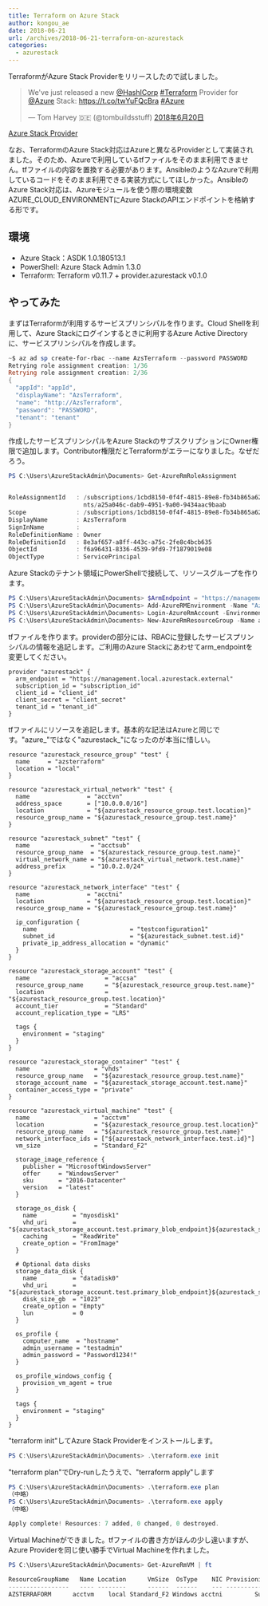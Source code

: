 ```yaml
---
title: Terraform on Azure Stack
author: kongou_ae
date: 2018-06-21
url: /archives/2018-06-21-terraform-on-azurestack
categories:
  - azurestack
---
```


TerraformがAzure Stack Providerをリリースしたので試しました。

<blockquote class="twitter-tweet" data-cards="hidden" data-lang="ja"><p lang="en" dir="ltr">We&#39;ve just released a new <a href="https://twitter.com/HashiCorp?ref_src=twsrc%5Etfw">@HashICorp</a> <a href="https://twitter.com/hashtag/Terraform?src=hash&amp;ref_src=twsrc%5Etfw">#Terraform</a> Provider for <a href="https://twitter.com/Azure?ref_src=twsrc%5Etfw">@Azure</a> Stack: <a href="https://t.co/twYuFQcBra">https://t.co/twYuFQcBra</a> <a href="https://twitter.com/hashtag/Azure?src=hash&amp;ref_src=twsrc%5Etfw">#Azure</a></p>&mdash; Tom Harvey 🇩🇪 (@tombuildsstuff) <a href="https://twitter.com/tombuildsstuff/status/1009331538494918657?ref_src=twsrc%5Etfw">2018年6月20日</a></blockquote>
<script async src="https://platform.twitter.com/widgets.js" charset="utf-8"></script>

[Azure Stack Provider](https://www.terraform.io/docs/providers/azurestack/index.html)

なお、TerraformのAzure Stack対応はAzureと異なるProviderとして実装されました。そのため、Azureで利用しているtfファイルをそのまま利用できません。tfファイルの内容を置換する必要があります。AnsibleのようなAzureで利用しているコードをそのまま利用できる実装方式にしてほしかった。AnsibleのAzure Stack対応は、Azureモジュールを使う際の環境変数AZURE_CLOUD_ENVIRONMENTにAzure StackのAPIエンドポイントを格納する形です。

## 環境
- Azure Stack：ASDK 1.0.180513.1
- PowerShell: Azure Stack Admin 1.3.0
- Terraform: Terraform v0.11.7 + provider.azurestack v0.1.0

## やってみた

まずはTerraformが利用するサービスプリンシパルを作ります。Cloud Shellを利用して、Azure Stackにログインするときに利用するAzure Active Directoryに、サービスプリンシパルを作成します。

```powershell
~$ az ad sp create-for-rbac --name AzsTerraform --password PASSWORD
Retrying role assignment creation: 1/36
Retrying role assignment creation: 2/36
{
  "appId": "appId",
  "displayName": "AzsTerraform",
  "name": "http://AzsTerraform",
  "password": "PASSWORD",
  "tenant": "tenant"
}
```

作成したサービスプリンシパルをAzure StackのサブスクリプションにOwner権限で追加します。Contributor権限だとTerraformがエラーになりました。なぜだろう。

```powershell
PS C:\Users\AzureStackAdmin\Documents> Get-AzureRmRoleAssignment


RoleAssignmentId   : /subscriptions/1cbd8150-0f4f-4815-89e8-fb34b865a628/providers/Microsoft.Authorization/roleAssignme
                     nts/a25a046c-dab9-4951-9a00-9434aac9baab
Scope              : /subscriptions/1cbd8150-0f4f-4815-89e8-fb34b865a628
DisplayName        : AzsTerraform
SignInName         :
RoleDefinitionName : Owner
RoleDefinitionId   : 8e3af657-a8ff-443c-a75c-2fe8c4bcb635
ObjectId           : f6a96431-8336-4539-9fd9-7f1879019e08
ObjectType         : ServicePrincipal
```

Azure Stackのテナント領域にPowerShellで接続して、リソースグループを作ります。

```powershell
PS C:\Users\AzureStackAdmin\Documents> $ArmEndpoint = "https://management.local.azurestack.external"
PS C:\Users\AzureStackAdmin\Documents> Add-AzureRMEnvironment -Name "AzureStackUser" -ArmEndpoint $ArmEndpoint
PS C:\Users\AzureStackAdmin\Documents> Login-AzureRmAccount -EnvironmentName "AzureStackUser" `
PS C:\Users\AzureStackAdmin\Documents> New-AzureRmResourceGroup -Name azsterraform -Location local
```

tfファイルを作ります。providerの部分には、RBACに登録したサービスプリンシパルの情報を追記します。ご利用のAzure Stackにあわせてarm_endpointを変更してください。

```
provider "azurestack" {
  arm_endpoint = "https://management.local.azurestack.external"
  subscription_id = "subscription_id"
  client_id = "client_id"
  client_secret = "client_secret"
  tenant_id = "tenant_id"
}
```

tfファイルにリソースを追記します。基本的な記法はAzureと同じです。"azure_"ではなく"azurestack_"になったのが本当に惜しい。

```
resource "azurestack_resource_group" "test" {
  name     = "azsterraform"
  location = "local"
}

resource "azurestack_virtual_network" "test" {
  name                = "acctvn"
  address_space       = ["10.0.0.0/16"]
  location            = "${azurestack_resource_group.test.location}"
  resource_group_name = "${azurestack_resource_group.test.name}"
}

resource "azurestack_subnet" "test" {
  name                 = "acctsub"
  resource_group_name  = "${azurestack_resource_group.test.name}"
  virtual_network_name = "${azurestack_virtual_network.test.name}"
  address_prefix       = "10.0.2.0/24"
}

resource "azurestack_network_interface" "test" {
  name                = "acctni"
  location            = "${azurestack_resource_group.test.location}"
  resource_group_name = "${azurestack_resource_group.test.name}"

  ip_configuration {
    name                          = "testconfiguration1"
    subnet_id                     = "${azurestack_subnet.test.id}"
    private_ip_address_allocation = "dynamic"
  }
}

resource "azurestack_storage_account" "test" {
  name                     = "accsa"
  resource_group_name      = "${azurestack_resource_group.test.name}"
  location                 = "${azurestack_resource_group.test.location}"
  account_tier             = "Standard"
  account_replication_type = "LRS"

  tags {
    environment = "staging"
  }
}

resource "azurestack_storage_container" "test" {
  name                  = "vhds"
  resource_group_name   = "${azurestack_resource_group.test.name}"
  storage_account_name  = "${azurestack_storage_account.test.name}"
  container_access_type = "private"
}

resource "azurestack_virtual_machine" "test" {
  name                  = "acctvm"
  location              = "${azurestack_resource_group.test.location}"
  resource_group_name   = "${azurestack_resource_group.test.name}"
  network_interface_ids = ["${azurestack_network_interface.test.id}"]
  vm_size               = "Standard_F2"

  storage_image_reference {
    publisher = "MicrosoftWindowsServer"
    offer     = "WindowsServer"
    sku       = "2016-Datacenter"
    version   = "latest"
  }

  storage_os_disk {
    name          = "myosdisk1"
    vhd_uri       = "${azurestack_storage_account.test.primary_blob_endpoint}${azurestack_storage_container.test.name}/myosdisk1.vhd"
    caching       = "ReadWrite"
    create_option = "FromImage"
  }

  # Optional data disks
  storage_data_disk {
    name          = "datadisk0"
    vhd_uri       = "${azurestack_storage_account.test.primary_blob_endpoint}${azurestack_storage_container.test.name}/datadisk0.vhd"
    disk_size_gb  = "1023"
    create_option = "Empty"
    lun           = 0
  }

  os_profile {
    computer_name  = "hostname"
    admin_username = "testadmin"
    admin_password = "Password1234!"
  }

  os_profile_windows_config {
    provision_vm_agent = true
  }

  tags {
    environment = "staging"
  }
}
```

"terraform init"してAzure Stack Providerをインストールします。

```powershell
PS C:\Users\AzureStackAdmin\Documents> .\terraform.exe init
```

"terraform plan"でDry-runしたうえで、"terraform apply"します

```powershell
PS C:\Users\AzureStackAdmin\Documents> .\terraform.exe plan
（中略）
PS C:\Users\AzureStackAdmin\Documents> .\terraform.exe apply
（中略）

Apply complete! Resources: 7 added, 0 changed, 0 destroyed.
```

Virtual Machineができました。tfファイルの書き方がほんの少し違いますが、Azure Providerを同じ使い勝手でVirtual Machineを作れました。

```powershell
PS C:\Users\AzureStackAdmin\Documents> Get-AzureRmVM | ft

ResourceGroupName   Name Location      VmSize  OsType    NIC ProvisioningState
-----------------   ---- --------      ------  ------    --- -----------------
AZSTERRAFORM      acctvm    local Standard_F2 Windows acctni         Succeeded
```

